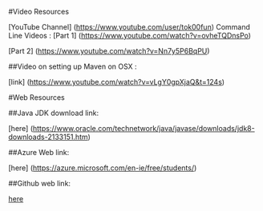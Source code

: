 #Video Resources

[YouTube Channel]
(https://www.youtube.com/user/tok00fun)
Command Line Videos : 
[Part 1] 
(https://www.youtube.com/watch?v=ovheTQDnsPo)

[Part 2]
(https://www.youtube.com/watch?v=Nn7y5P6BqPU)

##Video on setting up Maven on OSX :

[link] 
(https://www.youtube.com/watch?v=vLgY0gpXjaQ&t=124s) 


#Web Resources

##Java JDK download link:

[here]
(https://www.oracle.com/technetwork/java/javase/downloads/jdk8-downloads-2133151.htm)

##Azure Web link: 

[here]
(https://azure.microsoft.com/en-ie/free/students/)

##Github web link: 

[here](https://github.com/)
